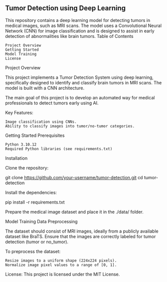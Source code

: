 ## Tumor Detection using Deep Learning

This repository contains a deep learning model for detecting tumors in medical images, such as MRI scans. The model uses a Convolutional Neural Network (CNN) for image classification and is designed to assist in early detection of abnormalities like brain tumors.
Table of Contents

    Project Overview
    Getting Started
    Model Training
    License

Project Overview

This project implements a Tumor Detection System using deep learning, specifically designed to identify and classify brain tumors in MRI scans. The model is built with a CNN architecture.

The main goal of this project is to develop an automated way for medical professionals to detect tumors early using AI.

Key Features:

    Image classification using CNNs.
    Ability to classify images into tumor/no-tumor categories.

Getting Started
Prerequisites

    Python 3.10.12
    Required Python libraries (see requirements.txt)

Installation

Clone the repository:

git clone https://github.com/your-username/tumor-detection.git
cd tumor-detection

Install the dependencies:

pip install -r requirements.txt

Prepare the medical image dataset and place it in the ./data/ folder.

Model Training
Data Preprocessing

The dataset should consist of MRI images, ideally from a publicly available dataset like BraTS. Ensure that the images are correctly labeled for tumor detection (tumor or no_tumor).

To preprocess the dataset:

    Resize images to a uniform shape (224x224 pixels).
    Normalize image pixel values to a range of [0, 1].

License:
This project is licensed under the MIT License.
